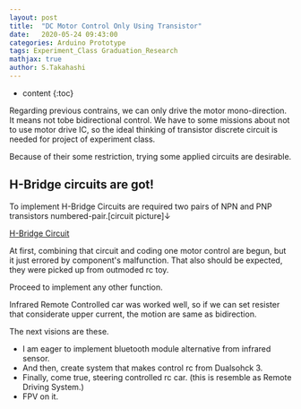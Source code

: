```yaml
---
layout: post
title:  "DC Motor Control Only Using Transistor"
date:   2020-05-24 09:43:00
categories: Arduino Prototype
tags: Experiment_Class Graduation_Research
mathjax: true
author: S.Takahashi
---
```


* content
{:toc}

Regarding previous contrains, we can only drive the motor mono-direction. It means not tobe bidirectional control.
We have to some missions about not to use motor drive IC, so the ideal thinking of transistor discrete circuit is needed for project of experiment class.

Because of their some restriction, trying some applied circuits are desirable.

## H-Bridge circuits are got!

To implement H-Bridge Circuits are required two pairs of NPN and PNP transistors numbered-pair.[circuit picture]↓

[H-Bridge Circuit](https://www.marutsu.co.jp/contents/shop/marutsu/mame/64.html)

At first, combining that circuit and coding one motor control are begun, but it just errored by component's malfunction. That also should be expected, they were picked up from outmoded rc toy.

Proceed to implement any other function.

Infrared Remote Controlled car was worked well, so if we can set resister that considerate upper current, the motion are same as bidirection.

The next visions are these.
- I am eager to implement bluetooth module alternative from infrared sensor.
- And then, create system that makes control rc from Dualsohck 3.
- Finally, come true, steering controlled rc car. (this is resemble as Remote Driving System.)
- FPV on it.